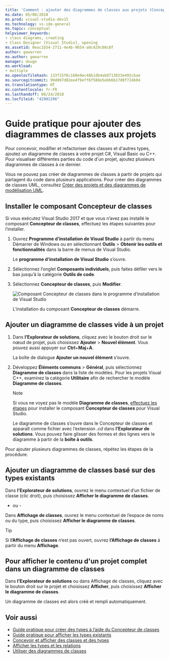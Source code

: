 ```yaml
---
title: 'Comment : ajouter des diagrammes de classes aux projets (Concepteur de classes)'
ms.date: 05/08/2018
ms.prod: visual-studio-dev15
ms.technology: vs-ide-general
ms.topic: conceptual
helpviewer_keywords:
- class diagrams, creating
- Class Designer [Visual Studio], opening
ms.assetid: 0eac1b54-2711-4e4b-9654-a0c429c08c8f
author: gewarren
ms.author: gewarren
manager: douge
ms.workload:
- multiple
ms.openlocfilehash: 133f15f6c160e9ec48b1db4ab8713023e492cbae
ms.sourcegitcommit: 99d097d82ee4f9eff6f588e5ebb6b17d8f724b04
ms.translationtype: HT
ms.contentlocale: fr-FR
ms.lasthandoff: 08/24/2018
ms.locfileid: "42901296"
---
```

# <a name="how-to-add-class-diagrams-to-projects"></a>Guide pratique pour ajouter des diagrammes de classes aux projets

Pour concevoir, modifier et refactoriser des classes et d'autres types, ajoutez un diagramme de classes à votre projet C#, Visual Basic ou C++. Pour visualiser différentes parties du code d'un projet, ajoutez plusieurs diagrammes de classes à ce dernier.

Vous ne pouvez pas créer de diagrammes de classes à partir de projets qui partagent du code dans plusieurs applications. Pour créer des diagrammes de classes UML, consultez [Créer des projets et des diagrammes de modélisation UML](../../modeling/create-uml-modeling-projects-and-diagrams.md).

## <a name="install-the-class-designer-component"></a>Installer le composant Concepteur de classes

Si vous exécutez Visual Studio 2017 et que vous n’avez pas installé le composant **Concepteur de classes**, effectuez les étapes suivantes pour l’installer.

1. Ouvrez **Programme d’installation de Visual Studio** à partir du menu Démarrer de Windows ou en sélectionnant **Outils** > **Obtenir les outils et fonctionnalités** dans la barre de menus de Visual Studio.

   Le **programme d’installation de Visual Studio** s’ouvre.

1. Sélectionnez l’onglet **Composants individuels**, puis faites défiler vers le bas jusqu’à la catégorie **Outils de code**.

1. Sélectionnez **Concepteur de classes**, puis **Modifier**.

   ![Composant Concepteur de classes dans le programme d’installation de Visual Studio](media/class-designer-component.png)

   L’installation du composant **Concepteur de classes** démarre.

## <a name="add-a-blank-class-diagram-to-a-project"></a>Ajouter un diagramme de classes vide à un projet

1. Dans **l’Explorateur de solutions**, cliquez avec le bouton droit sur le nœud de projet, puis choisissez **Ajouter** > **Nouvel élément**. Vous pouvez aussi appuyer sur **Ctrl**+**Maj**+**A**.

   La boîte de dialogue **Ajouter un nouvel élément** s’ouvre.

2. Développez **Éléments communs** > **Général**, puis sélectionnez **Diagramme de classes** dans la liste de modèles. Pour les projets Visual C++, examinez la catégorie **Utilitaire** afin de rechercher le modèle **Diagramme de classes**.

   > [!NOTE]
   > Si vous ne voyez pas le modèle **Diagramme de classes**, [effectuez les étapes](#install-the-class-designer-component) pour installer le composant **Concepteur de classes** pour Visual Studio.

   Le diagramme de classes s’ouvre dans le Concepteur de classes et apparaît comme fichier avec l’extension *.cd* dans **l’Explorateur de solutions**. Vous pouvez faire glisser des formes et des lignes vers le diagramme à partir de la **boîte à outils**.

Pour ajouter plusieurs diagrammes de classes, répétez les étapes de la procédure.

## <a name="add-a-class-diagram-based-on-existing-types"></a>Ajouter un diagramme de classes basé sur des types existants

Dans **l’Explorateur de solutions**, ouvrez le menu contextuel d’un fichier de classe (clic droit), puis choisissez **Afficher le diagramme de classes**.

- ou -

Dans **Affichage de classes**, ouvrez le menu contextuel de l’espace de noms ou du type, puis choisissez **Afficher le diagramme de classes**.

> [!TIP]
> Si **l’Affichage de classes** n’est pas ouvert, ouvrez **l’Affichage de classes** à partir du menu **Affichage**.

## <a name="to-display-the-contents-of-a-complete-project-in-a-class-diagram"></a>Pour afficher le contenu d'un projet complet dans un diagramme de classes

Dans **l’Explorateur de solutions** ou dans Affichage de classes, cliquez avec le bouton droit sur le projet et choisissez **Afficher**, puis choisissez **Afficher le diagramme de classes**.

Un diagramme de classes est alors créé et rempli automatiquement.

## <a name="see-also"></a>Voir aussi

- [Guide pratique pour créer des types à l’aide du Concepteur de classes](how-to-create-types.md)
- [Guide pratique pour afficher les types existants](how-to-view-existing-types.md)
- [Concevoir et afficher des classes et des types](designing-and-viewing-classes-and-types.md)
- [Afficher les types et les relations](viewing-types-and-relationships.md)
- [Utiliser des diagrammes de classes](working-with-class-diagrams.md)
